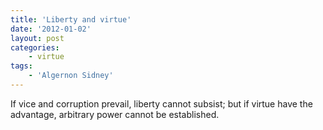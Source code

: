 ```yaml
---
title: 'Liberty and virtue'
date: '2012-01-02'
layout: post
categories:
    - virtue
tags:
    - 'Algernon Sidney'
---
```


If vice and corruption prevail, liberty cannot subsist; but if virtue have the advantage, arbitrary power cannot be established.